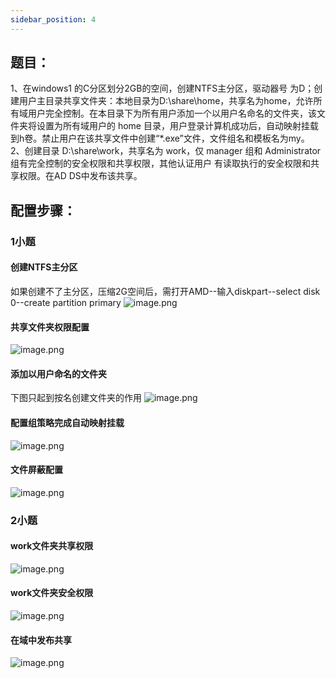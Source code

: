 ```yaml
---
sidebar_position: 4
---
```


## **题目：**
1、在windows1 的C分区划分2GB的空间，创建NTFS主分区，驱动器号 为D；创建用户主目录共享文件夹：本地目录为D:\share\home，共享名为home，允许所有域用户完全控制。在本目录下为所有用户添加一个以用户名命名的文件夹，该文件夹将设置为所有域用户的 home 目录，用户登录计算机成功后，自动映射挂载到h卷。禁止用户在该共享文件中创建“*.exe”文件，文件组名和模板名为my。
2、创建目录 D:\share\work，共享名为 work，仅 manager 组和 Administrator 组有完全控制的安全权限和共享权限，其他认证用户 有读取执行的安全权限和共享权限。在AD DS中发布该共享。  
## 配置步骤：
### 1小题
#### 创建NTFS主分区
如果创建不了主分区，压缩2G空间后，需打开AMD--输入diskpart--select disk 0--create partition primary
![image.png](https://cdn.nlark.com/yuque/0/2024/png/33622884/1714213575289-224260d9-8544-44bc-8e07-7fcb1fd85bc8.png#averageHue=%23f6f6f5&clientId=u05ad38ba-c2f8-4&from=paste&height=723&id=ua091159e&originHeight=723&originWidth=1507&originalType=binary&ratio=1.375&rotation=0&showTitle=false&size=233610&status=done&style=none&taskId=ub0d6e6ec-9e1e-441c-816c-f39d73250c5&title=&width=1507)
#### 共享文件夹权限配置
![image.png](https://cdn.nlark.com/yuque/0/2024/png/33622884/1714211060682-35c08472-f27a-4841-9e8f-fc470e8e8317.png#averageHue=%23f6f5f5&clientId=u237531a1-258c-4&from=paste&height=417&id=u5686044a&originHeight=939&originWidth=1891&originalType=binary&ratio=1.125&rotation=0&showTitle=false&size=235194&status=done&style=none&taskId=ub73cfac7-4434-494b-ac45-1e36bda3c0e&title=&width=840.4444444444445)
#### 添加以用户命名的文件夹
下图只起到按名创建文件夹的作用
![image.png](https://cdn.nlark.com/yuque/0/2024/png/33622884/1714214476260-c00a8308-1e52-4f8b-afc9-9585b8e28e1a.png#averageHue=%23f7f7f6&clientId=u05ad38ba-c2f8-4&from=paste&height=793&id=u2f9d72bd&originHeight=793&originWidth=1117&originalType=binary&ratio=1.375&rotation=0&showTitle=false&size=213118&status=done&style=none&taskId=u43b50e7c-a019-46a9-a8ea-fca40f28496&title=&width=1117)
#### 配置组策略完成自动映射挂载
![image.png](https://cdn.nlark.com/yuque/0/2024/png/33622884/1714218180495-774b7983-b39f-4d31-b05b-9a39d25fe600.png#averageHue=%23f7f7f6&clientId=ubb8b35a5-71e9-4&from=paste&height=776&id=ue5cf2a1a&originHeight=776&originWidth=1671&originalType=binary&ratio=1&rotation=0&showTitle=false&size=300591&status=done&style=none&taskId=ub364b146-fdc8-455e-8757-55fcd470903&title=&width=1671)
#### 文件屏蔽配置
![image.png](https://cdn.nlark.com/yuque/0/2024/png/33622884/1714213485273-bf26996f-30a9-4c86-9054-c1e32710fcbf.png#averageHue=%23f8f7f7&clientId=u05ad38ba-c2f8-4&from=paste&height=247&id=u153f2395&originHeight=340&originWidth=1555&originalType=binary&ratio=1.375&rotation=0&showTitle=false&size=93901&status=done&style=none&taskId=u8fdf8fe2-8541-404b-930f-756156b7916&title=&width=1130.909090909091)
### 2小题
#### work文件夹共享权限
![image.png](https://cdn.nlark.com/yuque/0/2024/png/33622884/1714210915598-559e6da1-7821-47ca-89b2-256ffdb7f3de.png#averageHue=%23f9f9f8&clientId=u237531a1-258c-4&from=paste&height=417&id=afzU1&originHeight=938&originWidth=2026&originalType=binary&ratio=1.125&rotation=0&showTitle=false&size=268498&status=done&style=none&taskId=ufa2c2163-2b56-4e7a-94e1-9ddbc451a07&title=&width=900.4444444444445)
#### work文件夹安全权限
![image.png](https://cdn.nlark.com/yuque/0/2024/png/33622884/1714210979450-b3e61d66-cb9c-49f1-8ff7-afd522ce32ed.png#averageHue=%23f8f8f7&clientId=u237531a1-258c-4&from=paste&height=417&id=u16a9b008&originHeight=939&originWidth=2027&originalType=binary&ratio=1.125&rotation=0&showTitle=false&size=382900&status=done&style=none&taskId=u8d88bd1b-f15c-4762-ad3e-bcf23094856&title=&width=900.8888888888889)
#### 在域中发布共享
![image.png](https://cdn.nlark.com/yuque/0/2024/png/33622884/1714216795242-f0158dc3-6bbe-4676-a14e-9a54e1fb9e76.png#averageHue=%23f3f3f2&clientId=ubb8b35a5-71e9-4&from=paste&height=669&id=u796e5f34&originHeight=669&originWidth=891&originalType=binary&ratio=1&rotation=0&showTitle=false&size=119121&status=done&style=none&taskId=u8ed84178-977d-4bee-bb13-5e1fc86d020&title=&width=891)
